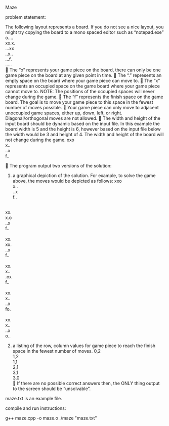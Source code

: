 
Maze

problem statement:


 The following layout represents a board. If you do not see a nice
layout, you might try copying the board to a mono spaced editor such
as “notepad.exe”
o....<br />
xx.x.<br />
...xx<br />
..x..<br />
...f.<br />
.....<br />
􀂾 The “o” represents your game piece on the board, there can only be
one game piece on the board at any given point in time.
􀂾 The “.” represents an empty space on the board where your game piece
can move to.
􀂾 The “x” represents an occupied space on the game board where your
game piece cannot move to. NOTE: The positions of the occupied
spaces will never change during the game.
􀂾 The “f” represents the finish space on the game board. The goal is
to move your game piece to this space in the fewest number of moves
possible.
􀂾 Your game piece can only move to adjacent unoccupied game spaces,
either up, down, left, or right. Diagonal/orthogonal moves are not
allowed.
􀂾 The width and height of the input board should be dynamic based on
the input file. In this example the board width is 5 and the height
is 6, however based on the input file below the width would be 3 and
height of 4. The width and height of the board will not change
during the game.
xxo<br />
x..<br />
..x<br />
f..<br />

􀂾 The program output two versions of the solution:

1. a graphical depiction of the solution. For example, to solve the
game above, the moves would be depicted as follows:
xxo<br />
x..<br />
..x<br />
f..<br />
<br />
xx.<br />
x.o<br />
..x<br />
f..<br />
<br />
xx.<br />
xo.<br />
..x<br />
f..<br />
<br />
xx.<br />
x..<br />
.ox<br />
f..<br />
<br />
xx.<br />
x..<br />
..x<br />
fo.<br />
<br />
xx.<br />
x..<br />
..x<br />
o..<br />

2. a listing of the row, column values for game piece to reach
the finish space in the fewest number of moves.
0,2<br />
1,2<br />
1,1<br />
2,1<br />
3,1<br />
3,0<br />
􀂾 If there are no possible correct answers then, the ONLY thing output
to the screen should be “unsolvable”.

maze.txt is an example file.

compile and run instructions:

g++ maze.cpp -o maze.o
./maze "maze.txt"
